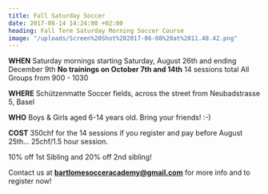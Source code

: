 ```yaml
---
title: Fall Saturday Soccer
date: 2017-08-14 14:24:00 +02:00
heading: Fall Term Saturday Morning Soccer Course
image: "/uploads/Screen%20Shot%202017-06-08%20at%2011.48.42.png"
---
```


**WHEN**
Saturday mornings starting Saturday, August 26th and ending December 9th
**No trainings on October 7th and 14th**
14 sessions total
All Groups from 900 - 1030

**WHERE**
Schützenmatte Soccer fields, across the street from Neubadstrasse 5, Basel

**WHO**
Boys & Girls aged 6-14 years old. Bring your friends! :-)

**COST**
350chf for the 14 sessions if you register and pay before August 25th... 25chf/1.5 hour session.

10% off 1st Sibling and 20% off 2nd sibling!

Contact us at **bartlomesocceracademy@gmail.com** for more info and to register now!